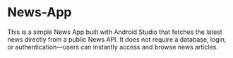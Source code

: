 # News-App
This is a simple News App built with Android Studio that fetches the latest news directly from a public News API. It does not require a database, login, or authentication—users can instantly access and browse news articles.
